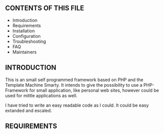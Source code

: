 CONTENTS OF THIS FILE
---------------------
   
 * Introduction
 * Requirements
 * Installation
 * Configuration
 * Troubleshooting
 * FAQ
 * Maintainers


INTRODUCTION
------------

This is an small self programmed framework based on PHP and the Template Machine Smarty.
It intends to give the possibility to use a PHP-Framework for small application, like
personal web sites, however could be used for mittle applications as well.

I have tried to write an easy readable code as I could. It could be easy extanded and escaled.


REQUIREMENTS
------------
